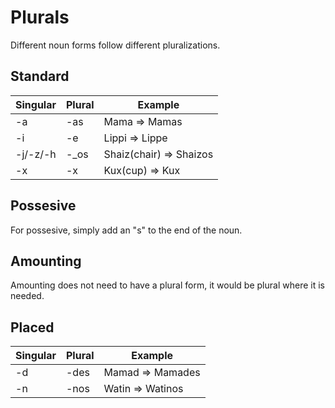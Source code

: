 # Plurals
Different noun forms follow different pluralizations.  
## Standard
| Singular | Plural | Example |
| --- | --- | --- |
| -a | -as | Mama => Mamas |
| -i | -e | Lippi => Lippe |
| -j/-z/-h | -\_os | Shaiz(chair) => Shaizos |
| -x | -x | Kux(cup) => Kux |

## Possesive
For possesive, simply add an "s" to the end of the noun.  
## Amounting
Amounting does not need to have a plural form, it would be plural where it is needed.
## Placed
| Singular | Plural | Example |
| --- | --- | --- |
| -d | -des | Mamad => Mamades |
| -n | -nos | Watin => Watinos |
